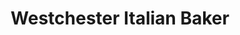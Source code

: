 ---
title: "Westchester Italian Baker"
url: /mamaroneck/westchester-italian-baker/
shop: Feinkost
---